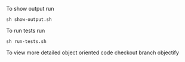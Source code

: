 To show output run

```
sh show-output.sh
```

To run tests run

```
sh run-tests.sh
```

To view more detailed object oriented code checkout branch objectify
